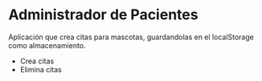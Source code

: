 # Administrador de Pacientes

Aplicación que crea citas para mascotas, guardandolas en el localStorage como almacenamiento.

- Crea citas
- Elimina citas
